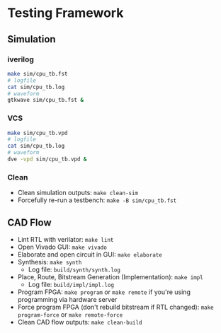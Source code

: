 # Testing Framework

## Simulation
### iverilog
```bash
make sim/cpu_tb.fst
# logfile
cat sim/cpu_tb.log
# waveform
gtkwave sim/cpu_tb.fst &
```

### VCS
```bash
make sim/cpu_tb.vpd
# logfile
cat sim/cpu_tb.log
# waveform
dve -vpd sim/cpu_tb.vpd &
```

###  Clean
- Clean simulation outputs: `make clean-sim`
- Forcefully re-run a testbench: `make -B sim/cpu_tb.fst`

## CAD Flow
- Lint RTL with verilator: `make lint`
- Open Vivado GUI: `make vivado`
- Elaborate and open circuit in GUI: `make elaborate`
- Synthesis: `make synth`
    - Log file: `build/synth/synth.log`
- Place, Route, Bitstream Generation (Implementation): `make impl`
    - Log file: `build/impl/impl.log`
- Program FPGA: `make program` or `make remote` if you're using programming via hardware server
- Force program FPGA (don't rebuild bitstream if RTL changed): `make program-force` or `make remote-force`
- Clean CAD flow outputs: `make clean-build`
